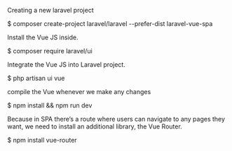
Creating a new laravel project

$ composer create-project laravel/laravel --prefer-dist laravel-vue-spa

Install the Vue JS inside.

$ composer require laravel/ui

Integrate the Vue JS into Laravel project.

$ php artisan ui vue

compile the Vue whenever we make any changes

$ npm install && npm run dev

Because in SPA there’s a route where users can navigate to any pages they want, we need to install an additional library, the Vue Router.

$ npm install vue-router